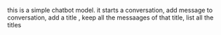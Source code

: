 this is a simple chatbot model.
it starts a conversation,
add message to conversation,
add a title ,
keep all the messaages of that title,
list all the titles
